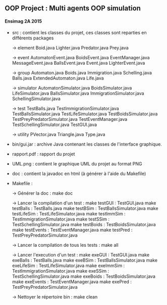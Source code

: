 ## OOP Project : Multi agents OOP simulation
#### Ensimag 2A 2015


- src : contient les classes du projet, ces classes sont reparties en différents packages

    -> element
        Boid.java  Lighter.java  Predator.java  Prey.java

    -> event
        AutomatonEvent.java  BoidsEvent.java  EventManager.java  MessageEvent.java
        BallsEvent.java  Event.java  LighterEvent.java

    -> group
        Automaton.java  Boids.java  Immigration.java  Schelling.java
        Balls.java  ExtendedAutomaton.java  Life.java

    -> simulator
        AutomatonSimulator.java  BoidsSimulator.java  LifeSimulator.java
        BallsSimulator.java  ImmigrationSimulator.java  SchellingSimulator.java

    -> test
        TestBalls.java           TestImmigrationSimulator.java
        TestBallsSimulator.java  TestLifeSimulator.java
        TestBoidsSimulator.java  TestPreyPredatorSimulator.java
        TestEventManager.java    TestSchellingSimulator.java
        TestGUI.java

    -> utility
        PVector.java  Triangle.java  Type.java


- bin/gui.jar : archive Java contenant les classes de l'interface graphique.

- rapport.pdf : rapport du projet

- UML.png : contient le graphique UML du projet au format PNG

- doc : contient la javadoc en html (à générer à l'aide du Makefile)


- Makefile :

    -> Générer la doc : make doc  

    -> Lancer la compilation d'un test :
        make testGUI        : TestGUI.java
        make testBalls      : TestBalls.java
        make testBSim       : TestBallsSimulator.java
        make testLifeSim    : TestLifeSimulator.java
        make testImmSim     : TestImmigrationSimulator.java
        make testSSim       : TestSchellingSimulator.java
        make testBoids      : TestBoidsSimulator.java
        make testEvents     : TestEventManager.java
        make testPred       : TestPreyPredatorSimulator.java

    -> Lancer la compilation de tous les tests :
        make all

    -> Lancer l'execution d'un test : 
        make exeGUI         : TestGUI.java
        make exeBalls       : TestBalls.java
        make exeBSim        : TestBallsSimulator.java
        make exeLifeSim     : TestLifeSimulator.java
        make exeImmSim      : TestImmigrationSimulator.java
        make exeSSim        : TestSchellingSimulator.java
        make exeBoids       : TestBoidsSimulator.java
        make exeEvents      : TestEventManager.java
        make exePred        : TestPreyPredatorSimulator.java

    -> Nettoyer le répertoire bin : 
        make clean

